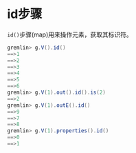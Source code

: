 # id步骤

`id()`步骤(map)用来操作元素，获取其标识符。

```groovy
gremlin> g.V().id()
==>1
==>2
==>3
==>4
==>5
==>6
gremlin> g.V(1).out().id().is(2)
==>2
gremlin> g.V(1).outE().id()
==>9
==>7
==>8
gremlin> g.V(1).properties().id()
==>0
==>1
```

